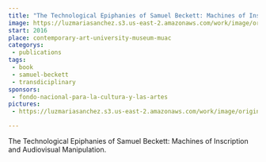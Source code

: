 ```yaml
---
title: "The Technological Epiphanies of Samuel Beckett: Machines of Inscription and Audiovisual Manipulation"
image: https://luzmariasanchez.s3.us-east-2.amazonaws.com/work/image/original/The-Technological-Epiphanies.png
start: 2016
place: contemporary-art-university-museum-muac
categorys:
 - publications
tags: 
 - book
 - samuel-beckett
 - transdiciplinary
sponsors:
 - fondo-nacional-para-la-cultura-y-las-artes
pictures:
 - https://luzmariasanchez.s3.us-east-2.amazonaws.com/work/image/original/The-Technological-Epiphanies-full.png

---
```


The Technological Epiphanies of Samuel Beckett: Machines of Inscription and Audiovisual Manipulation.
